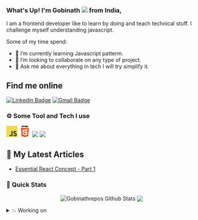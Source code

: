 ### What's Up! I'm Gobinath <img src="https://media.giphy.com/media/hvRJCLFzcasrR4ia7z/giphy.gif" width="25px"> from India,
 
I am a frontend developer like to learn by doing and teach technical stuff. I challenge myself understanding javascript.

Some of my time spend:

- 🌱 I’m currently learning Javascript patterm.
- 👯 I’m looking to collaborate on any type of project.
- 💬 Ask me about everything in tech I will try simplify it.

## Find me online

[![Linkedin Badge](https://img.shields.io/badge/-LinkedIn-blue?style=flat-square&logo=Linkedin&logoColor=white&link=https://www.linkedin.com/in/gobinath-varatharajan-4103201a8/)](https://www.linkedin.com/in/gobinath-varatharajan-4103201a8/)
[![Gmail Badge](https://img.shields.io/badge/-Gmail-d14836?style=flat-square&logo=Gmail&logoColor=white&link=mailto:gobinathvb24@gmail.com)](mailto:gobinathvb24@gmail.com)

### ⚙️ Some Tool and Tech I use

<code><img height="30" src="https://raw.githubusercontent.com/github/explore/80688e429a7d4ef2fca1e82350fe8e3517d3494d/topics/javascript/javascript.png"></code>
<code><img height="30" src="https://raw.githubusercontent.com/github/explore/80688e429a7d4ef2fca1e82350fe8e3517d3494d/topics/html/html.png"></code>
<code><img height="30" src="https://avatars1.githubusercontent.com/u/1517864?s=200&v=4"></code>
<code><img height="30" src="https://avatars3.githubusercontent.com/u/18133?s=200&v=4"></code>

## 📕 My Latest Articles
<!-- ARTICLES:START -->
- [Essential React Concept - Part 1](https://dev.to/gobinath/learn-react-the-fast-way-328l)
<!-- ARTICLES:END -->

[twitter]: https://twitter.com/Gobinath_VB
[github]: https://github.com/gobinathrepos

### 🚀 Quick Stats
<p align="center">
<img align="center" src="https://github-readme-stats.vercel.app/api?username=gobinathrepos&show_icons=true&line_height=21&theme=react" alt="Gobinathrepos Github Stats" />
<img align="center" src="https://github-readme-stats.vercel.app/api/top-langs/?username=gobinathrepos&theme=react&line_height=27&layout=compact" />
</p>

<details>
<summary> 💥 Working on </summary>
<br>
<p align="center">
<a href="https://github.com/Gobinathrepos/chatup">
<img src="https://github-readme-stats-775kz1aki.vercel.app/api/pin/?username=gobinathrepos&repo=chatup&show_owner=true&theme=react" />
</a>&ensp;
<a href="https://github.com/Gobinathrepos/eShop">
<img src="https://github-readme-stats-775kz1aki.vercel.app/api/pin/?username=gobinathrepos&repo=eShop&show_owner=true&theme=react" />
</a>
</p>
</details>
